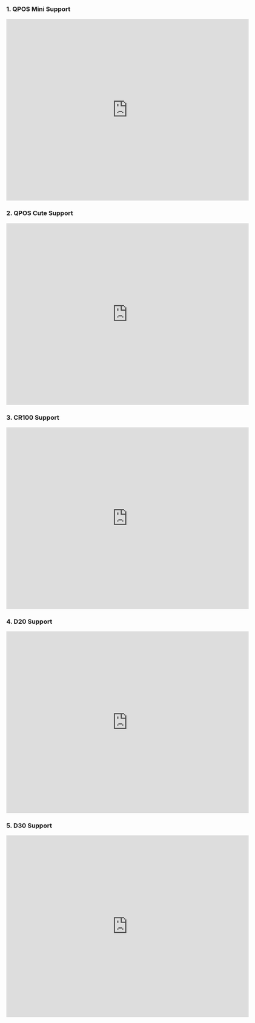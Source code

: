 ### 1. QPOS Mini Support
<iframe width="640" height="480" src="https://www.youtube.com/embed/JuWdCf5UlQM" frameborder="0" allow="accelerometer; autoplay; encrypted-media; gyroscope; picture-in-picture" allowfullscreen></iframe>  

### 2. QPOS Cute Support
<iframe width="640" height="480" src="https://www.youtube.com/watch?v=ZNo5I7S2Yz4&t=49s" frameborder="0" allow="accelerometer; autoplay; encrypted-media; gyroscope; picture-in-picture" allowfullscreen></iframe>  

### 3. CR100 Support
<iframe width="640" height="480" src="https://www.youtube.com/watch?v=PPlwYTv5c8s&t=2s" frameborder="0" allow="accelerometer; autoplay; encrypted-media; gyroscope; picture-in-picture" allowfullscreen></iframe>  

### 4. D20 Support
<iframe width="640" height="480" src="https://www.youtube.com/watch?v=y0ctlyeDOeg" frameborder="0" allow="accelerometer; autoplay; encrypted-media; gyroscope; picture-in-picture" allowfullscreen></iframe>  

### 5. D30 Support
<iframe width="640" height="480" src="https://www.youtube.com/watch?v=IHyNZbacSIE" frameborder="0" allow="accelerometer; autoplay; encrypted-media; gyroscope; picture-in-picture" allowfullscreen></iframe>  
